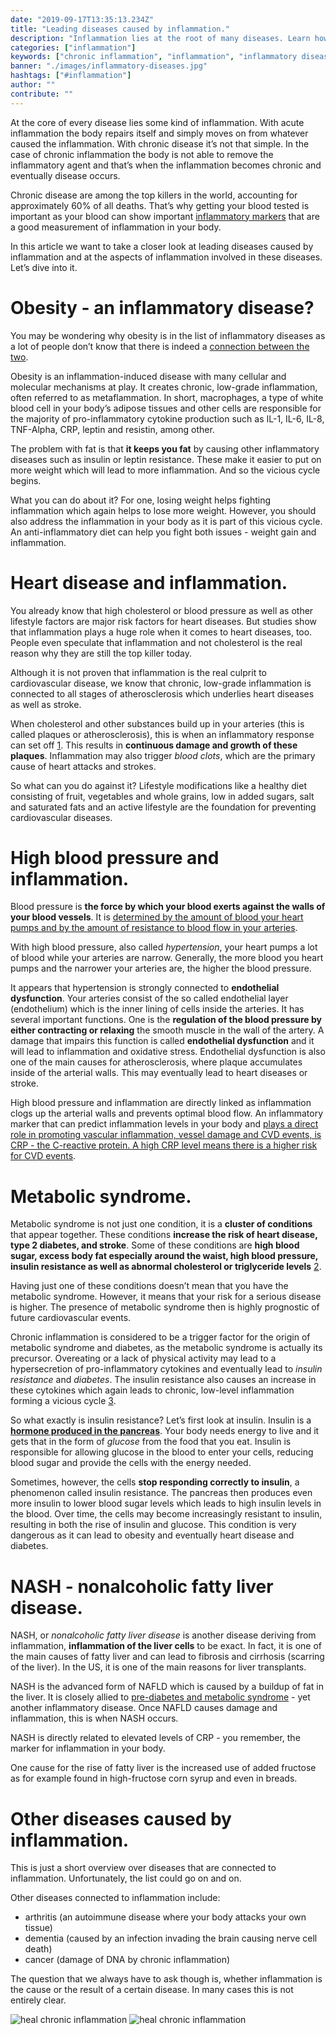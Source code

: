 ```yaml
---
date: "2019-09-17T13:35:13.234Z"
title: "Leading diseases caused by inflammation."
description: "Inflammation lies at the root of many diseases. Learn how inflammation triggers diseases such as heart disease, high blood pressure or obesity.»"
categories: ["inflammation"]
keywords: ["chronic inflammation", "inflammation", "inflammatory diseases"]
banner: "./images/inflammatory-diseases.jpg"
hashtags: ["#inflammation"]
author: ""
contribute: ""
---
```


At the core of every disease lies some kind of inflammation. With acute inflammation the body repairs itself and simply moves on from whatever caused the inflammation. With chronic disease it’s not that simple. In the case of chronic inflammation the body is not able to remove the inflammatory agent and that’s when the inflammation becomes chronic and eventually disease occurs. 

Chronic disease are among the top killers in the world, accounting for approximately 60% of all deaths. That’s why getting your blood tested is important as your blood can show important [inflammatory markers](https://www.iamliesa.com/inflammation-cause-definition-treatment-symptoms) that are a good measurement of inflammation in your body.

In this article we want to take a closer look at leading diseases caused by inflammation and at the aspects of inflammation involved in these diseases. Let’s dive into it.
 
# Obesity - an inflammatory disease?
You may be wondering why obesity is in the list of inflammatory diseases as a lot of people don’t know that there is indeed a [connection between the two](https://www.iamliesa.com/inflammation-obesity).

Obesity is an inflammation-induced disease with many cellular and molecular mechanisms at play. It creates chronic, low-grade inflammation, often referred to as metaflammation. In short, macrophages, a type of white blood cell in your body’s adipose tissues and other cells are responsible for the majority of pro-inflammatory cytokine production such as IL-1, IL-6, IL-8, TNF-Alpha, CRP, leptin and resistin, among other. 

The problem with fat is that **it keeps you fat** by causing other inflammatory diseases such as insulin or leptin resistance. These make it easier to put on more weight which will lead to more inflammation. And so the vicious cycle begins. 

What you can do about it? For one, losing weight helps fighting inflammation which again helps to lose more weight. However, you should also address the inflammation in your body as it is part of this vicious cycle. An anti-inflammatory diet can help you fight both issues - weight gain and inflammation.

# Heart disease and inflammation.
You already know that high cholesterol or blood pressure as well as other lifestyle factors are major risk factors for heart diseases. But studies show that inflammation plays a huge role when it comes to heart diseases, too. People even speculate that inflammation and not cholesterol is the real reason why they are still the top killer today. 

Although it is not proven that inflammation is the real culprit to cardiovascular disease, we know that chronic, low-grade inflammation is connected to all stages of atherosclerosis which underlies heart diseases as well as stroke. 

When cholesterol and other substances build up in your arteries (this is called plaques or atherosclerosis), this is when an inflammatory response can set off [1](https://www.hopkinsmedicine.org/health/wellness-and-prevention/fight-inflammation-to-help-prevent-heart-disease). This results in **continuous damage and growth of these plaques**. Inflammation may also trigger *blood clots*, which are the primary cause of heart attacks and strokes.

So what can you do against it? Lifestyle modifications like a healthy diet consisting of fruit, vegetables and whole grains, low in added sugars, salt and saturated fats and an active lifestyle are the foundation for preventing cardiovascular diseases. 

# High blood pressure and inflammation.
Blood pressure is **the force by which your blood exerts against the walls of your blood vessels**. It is [determined by the amount of blood your heart pumps and by the amount of resistance to blood flow in your arteries](https://www.mayoclinic.org/diseases-conditions/high-blood-pressure/symptoms-causes/syc-20373410).

With high blood pressure, also called *hypertension*, your heart pumps a lot of blood while your arteries are narrow. Generally, the more blood you heart pumps and the narrower your arteries are, the higher the blood pressure. 

It appears that hypertension is strongly connected to **endothelial dysfunction**. Your arteries consist of the so called endothelial layer (endothelium) which is the inner lining of cells inside the arteries. It has several important functions. One is the **regulation of the blood pressure by either contracting or relaxing** the smooth muscle in the wall of the artery. A damage that impairs this function is called **endothelial dysfunction** and it will lead to inflammation and oxidative stress. Endothelial dysfunction is also one of the main causes for atherosclerosis, where plaque accumulates inside of the arterial walls. This may eventually lead to heart diseases or stroke. 

High blood pressure and inflammation are directly linked as inflammation clogs up the arterial walls and prevents optimal blood flow. An inflammatory marker that can predict inflammation levels in your body and [plays a direct role in promoting vascular inflammation, vessel damage and CVD events, is CRP - the C-reactive protein. A high CRP level means there is a higher risk for CVD events](https://www.ncbi.nlm.nih.gov/pmc/articles/PMC3945266/).  

# Metabolic syndrome.
Metabolic syndrome is not just one condition, it is a **cluster of conditions** that appear together. These conditions **increase the risk of heart disease, type 2 diabetes, and stroke**. Some of these conditions are **high blood sugar, excess body fat especially around the waist, high blood pressure, insulin resistance as well as abnormal cholesterol or triglyceride levels** [2](https://www.mayoclinic.org/diseases-conditions/metabolic-syndrome/symptoms-causes/syc-20351916).

Having just one of these conditions doesn’t mean that you have the metabolic syndrome. However, it means that your risk for a serious disease is higher. The presence of metabolic syndrome then is highly prognostic of future cardiovascular events.

Chronic inflammation is considered to be a trigger factor for the origin of metabolic syndrome and diabetes, as the metabolic syndrome is actually its precursor. Overeating or a lack of physical activity may lead to a hypersecretion of pro-inflammatory cytokines and eventually lead to *insulin resistance* and *diabetes*. The insulin resistance also causes an increase in these cytokines which again leads to chronic, low-level inflammation forming a vicious cycle [3](https://www.ncbi.nlm.nih.gov/pubmed/15673055). 

So what exactly is insulin resistance? Let’s first look at insulin. Insulin is a [**hormone produced in the pancreas**](https://www.iamliesa.com/achieving-hormonal-balance). Your body needs energy to live and it gets that in the form of *glucose* from the food that you eat. Insulin is responsible for allowing glucose in the blood to enter your cells, reducing blood sugar and provide the cells with the energy needed.

Sometimes, however, the cells **stop responding correctly to insulin**, a phenomenon called insulin resistance. The pancreas then produces even more insulin to lower blood sugar levels which leads to high insulin levels in the blood. Over time, the cells may become increasingly resistant to insulin, resulting in both the rise of insulin and glucose. This condition is very dangerous as it can lead to obesity and eventually heart disease and diabetes. 

# NASH - nonalcoholic fatty liver disease.
NASH, or *nonalcoholic fatty liver disease* is another disease deriving from inflammation, **inflammation of the liver cells** to be exact. In fact, it is one of the main causes of fatty liver and can lead to fibrosis and cirrhosis (scarring of the liver). In the US, it is one of the main reasons for liver transplants. 

NASH is the advanced form of NAFLD which is caused by a buildup of fat in the liver. It is closely allied to [pre-diabetes and metabolic syndrome](https://www.ncbi.nlm.nih.gov/pmc/articles/PMC3343154/) - yet another inflammatory disease. Once NAFLD causes damage and inflammation, this is when NASH occurs.

NASH is directly related to elevated levels of CRP - you remember, the marker for inflammation in your body. 

One cause for the rise of fatty liver is the increased use of added fructose as for example found in high-fructose corn syrup and even in breads. 

# Other diseases caused by inflammation.
This is just a short overview over diseases that are connected to inflammation. Unfortunately, the list could go on and on. 

Other diseases connected to inflammation include:

* arthritis (an autoimmune disease where your body attacks your own tissue)
* dementia (caused by an infection invading the brain causing nerve cell death)
* cancer (damage of DNA by chronic inflammation)

The question that we always have to ask though is, whether inflammation is the cause or the result of a certain disease. In many cases this is not entirely clear. 

<Divider />

<NotADoctor />

![heal chronic inflammation](./images/leading-diseases-caused-by-inflammation.png)
![heal chronic inflammation](./images/leading-inflammatory-diseases.png)


